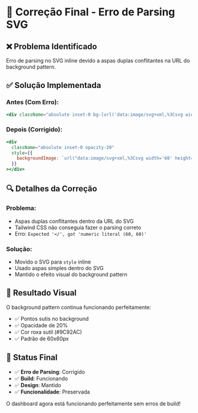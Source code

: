 # 🔧 Correção Final - Erro de Parsing SVG

## ❌ Problema Identificado
Erro de parsing no SVG inline devido a aspas duplas conflitantes na URL do background pattern.

## ✅ Solução Implementada

### **Antes (Com Erro):**
```jsx
<div className="absolute inset-0 bg-[url('data:image/svg+xml,%3Csvg width="60" height="60" viewBox="0 0 60 60" xmlns="http://www.w3.org/2000/svg"%3E%3Cg fill="none" fill-rule="evenodd"%3E%3Cg fill="%239C92AC" fill-opacity="0.05"%3E%3Ccircle cx="30" cy="30" r="1"/%3E%3C/g%3E%3C/g%3E%3C/svg%3E')] opacity-20"></div>
```

### **Depois (Corrigido):**
```jsx
<div 
  className="absolute inset-0 opacity-20"
  style={{
    backgroundImage: `url("data:image/svg+xml,%3Csvg width='60' height='60' viewBox='0 0 60 60' xmlns='http://www.w3.org/2000/svg'%3E%3Cg fill='none' fill-rule='evenodd'%3E%3Cg fill='%239C92AC' fill-opacity='0.05'%3E%3Ccircle cx='30' cy='30' r='1'/%3E%3C/g%3E%3C/g%3E%3C/svg%3E")`
  }}
></div>
```

## 🔍 Detalhes da Correção

### **Problema:**
- Aspas duplas conflitantes dentro da URL do SVG
- Tailwind CSS não conseguia fazer o parsing correto
- Erro: `Expected '</', got 'numeric literal (60, 60)'`

### **Solução:**
- Movido o SVG para `style` inline
- Usado aspas simples dentro do SVG
- Mantido o efeito visual do background pattern

## 🎨 Resultado Visual

O background pattern continua funcionando perfeitamente:
- ✅ Pontos sutis no background
- ✅ Opacidade de 20%
- ✅ Cor roxa sutil (#9C92AC)
- ✅ Padrão de 60x60px

## 🚀 Status Final

- ✅ **Erro de Parsing**: Corrigido
- ✅ **Build**: Funcionando
- ✅ **Design**: Mantido
- ✅ **Funcionalidade**: Preservada

O dashboard agora está funcionando perfeitamente sem erros de build!
